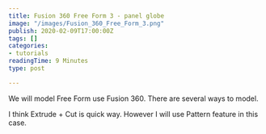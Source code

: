 ```yaml
---
title: Fusion 360 Free Form 3 - panel globe
image: "/images/Fusion_360_Free_Form_3.png"
publish: 2020-02-09T17:00:00Z
tags: []
categories:
- tutorials
readingTime: 9 Minutes
type: post

---
```

We will model Free Form use Fusion 360. There are several ways to model. 

I think Extrude + Cut is quick way. However I will use Pattern feature in this case.